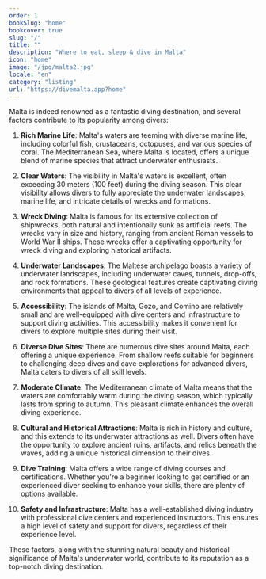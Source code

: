 ```yaml
---
order: 1
bookSlug: "home"
bookcover: true
slug: "/"
title: ""
description: "Where to eat, sleep & dive in Malta"
icon: "home"
image: "/jpg/malta2.jpg"
locale: "en"
category: "listing"
url: "https://divemalta.app?home"
---
```

Malta is indeed renowned as a fantastic diving destination, and several factors contribute to its popularity among divers:

1. **Rich Marine Life**: Malta's waters are teeming with diverse marine life, including colorful fish, crustaceans, octopuses, and various species of coral. The Mediterranean Sea, where Malta is located, offers a unique blend of marine species that attract underwater enthusiasts.

2. **Clear Waters**: The visibility in Malta's waters is excellent, often exceeding 30 meters (100 feet) during the diving season. This clear visibility allows divers to fully appreciate the underwater landscapes, marine life, and intricate details of wrecks and formations.

3. **Wreck Diving**: Malta is famous for its extensive collection of shipwrecks, both natural and intentionally sunk as artificial reefs. The wrecks vary in size and history, ranging from ancient Roman vessels to World War II ships. These wrecks offer a captivating opportunity for wreck diving and exploring historical artifacts.

4. **Underwater Landscapes**: The Maltese archipelago boasts a variety of underwater landscapes, including underwater caves, tunnels, drop-offs, and rock formations. These geological features create captivating diving environments that appeal to divers of all levels of experience.

5. **Accessibility**: The islands of Malta, Gozo, and Comino are relatively small and are well-equipped with dive centers and infrastructure to support diving activities. This accessibility makes it convenient for divers to explore multiple sites during their visit.

6. **Diverse Dive Sites**: There are numerous dive sites around Malta, each offering a unique experience. From shallow reefs suitable for beginners to challenging deep dives and cave explorations for advanced divers, Malta caters to divers of all skill levels.

7. **Moderate Climate**: The Mediterranean climate of Malta means that the waters are comfortably warm during the diving season, which typically lasts from spring to autumn. This pleasant climate enhances the overall diving experience.

8. **Cultural and Historical Attractions**: Malta is rich in history and culture, and this extends to its underwater attractions as well. Divers often have the opportunity to explore ancient ruins, artifacts, and relics beneath the waves, adding a unique historical dimension to their dives.

9. **Dive Training**: Malta offers a wide range of diving courses and certifications. Whether you're a beginner looking to get certified or an experienced diver seeking to enhance your skills, there are plenty of options available.

10. **Safety and Infrastructure**: Malta has a well-established diving industry with professional dive centers and experienced instructors. This ensures a high level of safety and support for divers, regardless of their experience level.

These factors, along with the stunning natural beauty and historical significance of Malta's underwater world, contribute to its reputation as a top-notch diving destination.